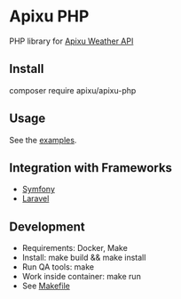 # Apixu PHP

PHP library for [Apixu Weather API](https://www.apixu.com/api.aspx)

## Install
composer require apixu/apixu-php

## Usage
See the [examples](./examples).

## Integration with Frameworks
* [Symfony](./examples/symfony)
* [Laravel](./examples/laravel)

## Development

* Requirements: Docker, Make
* Install: make build && make install
* Run QA tools: make
* Work inside container: make run
* See [Makefile](./Makefile)

